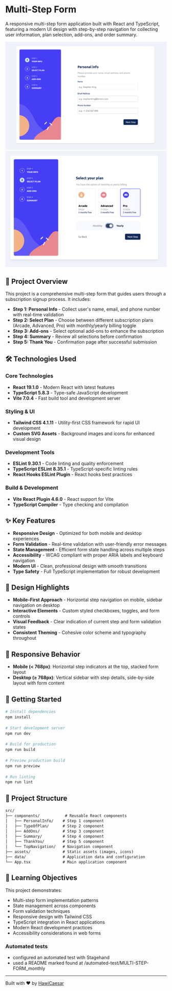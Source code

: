 # Multi-Step Form

A responsive multi-step form application built with React and TypeScript, featuring a modern UI design with step-by-step navigation for collecting user information, plan selection, add-ons, and order summary.

<img src="./multi-form-step-1.png" alt="Multi-Step-Form-Desktop" />
<img src="./multi-form-step-2.png" alt="Multi-Step-Form-Desktop-another-image" />

## 🚀 Project Overview

This project is a comprehensive multi-step form that guides users through a subscription signup process. It includes:

- **Step 1: Personal Info** - Collect user's name, email, and phone number with real-time validation
- **Step 2: Select Plan** - Choose between different subscription plans (Arcade, Advanced, Pro) with monthly/yearly billing toggle
- **Step 3: Add-ons** - Select optional add-ons to enhance the subscription
- **Step 4: Summary** - Review all selections before confirmation
- **Step 5: Thank You** - Confirmation page after successful submission

## 🛠️ Technologies Used

### Core Technologies
- **React 19.1.0** - Modern React with latest features
- **TypeScript 5.8.3** - Type-safe JavaScript development
- **Vite 7.0.4** - Fast build tool and development server

### Styling & UI
- **Tailwind CSS 4.1.11** - Utility-first CSS framework for rapid UI development
- **Custom SVG Assets** - Background images and icons for enhanced visual design

### Development Tools
- **ESLint 9.30.1** - Code linting and quality enforcement
- **TypeScript ESLint 8.35.1** - TypeScript-specific linting rules
- **React Hooks ESLint Plugin** - React hooks best practices

### Build & Development
- **Vite React Plugin 4.6.0** - React support for Vite
- **TypeScript Compiler** - Type checking and compilation

## ✨ Key Features

- **Responsive Design** - Optimized for both mobile and desktop experiences
- **Form Validation** - Real-time validation with user-friendly error messages
- **State Management** - Efficient form state handling across multiple steps
- **Accessibility** - WCAG compliant with proper ARIA labels and keyboard navigation
- **Modern UI** - Clean, professional design with smooth transitions
- **Type Safety** - Full TypeScript implementation for robust development

## 🎨 Design Highlights

- **Mobile-First Approach** - Horizontal step navigation on mobile, sidebar navigation on desktop
- **Interactive Elements** - Custom styled checkboxes, toggles, and form controls
- **Visual Feedback** - Clear indication of current step and form validation states
- **Consistent Theming** - Cohesive color scheme and typography throughout

## 📱 Responsive Behavior

- **Mobile (< 768px)**: Horizontal step indicators at the top, stacked form layout
- **Desktop (≥ 768px)**: Vertical sidebar with step details, side-by-side layout with form content

## 🚦 Getting Started

```bash
# Install dependencies
npm install

# Start development server
npm run dev

# Build for production
npm run build

# Preview production build
npm run preview

# Run linting
npm run lint
```

## 📁 Project Structure

```
src/
├── components/           # Reusable React components
│   ├── PersonalInfo/    # Step 1 component
│   ├── TypeOfPlan/      # Step 2 component
│   ├── AddOns/          # Step 3 component
│   ├── Summary/         # Step 4 component
│   ├── ThankYou/        # Step 5 component
│   └── TopNavigation/   # Navigation component
├── assets/              # Static assets (images, icons)
├── data/                # Application data and configuration
└── App.tsx              # Main application component
```

## 🎯 Learning Objectives

This project demonstrates:
- Multi-step form implementation patterns
- State management across components
- Form validation techniques
- Responsive design with Tailwind CSS
- TypeScript integration in React applications
- Modern React development practices
- Accessibility considerations in web forms

### Automated tests
- configured an automated test with Stagehand
- used a README marked found at /automated-test/MULTI-STEP-FORM_monthly

---

Built with ❤️ by [HawiCaesar](https://github.com/HawiCaesar)